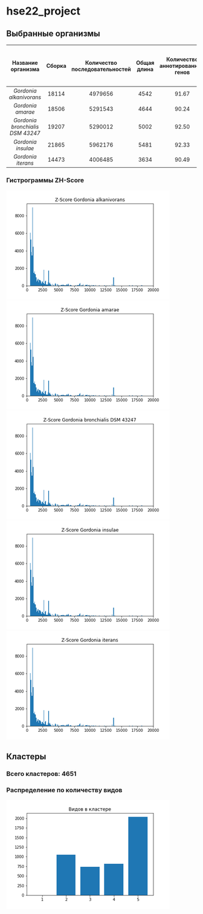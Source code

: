# hse22_project

## Выбранные организмы

| Название организма |  Сборка  | Количество последовательностей | Общая длина |  Количество аннотированных генов  | Процент покрытия | Количество участков с ZH-Score > 500  | Общая длина участков с ZH-Score > 500 |
|:-----:|:--------:|:-----:|:--------:|:--------:|:--------:|:--------:|:--------:|
| _Gordonia alkanivorans_   | 18114 | 4979656 | 4542 | 91.67 | 57900 | 576018 |
| _Gordonia amarae_    | 18506 | 5291543 | 4644 | 90.24 | 56255 | 567694 |
| _Gordonia bronchialis DSM 43247_    | 19207 | 5290012 | 5002 | 92.50 | 63125 | 628254 |
| _Gordonia insulae_   | 21865 | 5962176 | 5481 | 92.33 | 75253 | 751200 |
| _Gordonia iterans_   | 14473 | 4006485 | 3634 | 90.49 | 59055 | 588378 |


### Гистрограммы ZH-Score

![alk](/img/alk.png)
![ama](/img/ama.png)
![bro](/img/bro.png)
![ins](/img/ins.png)
![ite](/img/ite.png)


## Кластеры 

### Всего кластеров: 4651
### Распределение по количеству видов

![clusters](/img/clust.png)
